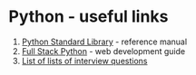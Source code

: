 # Python - useful links

1. [Python Standard Library](https://docs.python.org/3/library/index.html) - reference manual
1. [Full Stack Python](https://www.fullstackpython.com/) - web development guide
1. [List of lists of interview questions](https://github.com/MaximAbramchuck/awesome-interview-questions#python)
